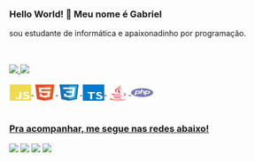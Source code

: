 ### Hello World! 👋 Meu nome é Gabriel
sou estudante de informática e apaixonadinho por programação.

<br>
<br>

 <div>
   <a href="https://github.com/BaagrieL">
   <img height="180em" src="https://github-readme-stats.vercel.app/api?username=BaagrieL&show_icons=true&theme=tokyonight&include_all_commits=true&count_private=true"/>
   <img height="180em" src="https://github-readme-stats.vercel.app/api/top-langs/?username=BaagrieL&layout=compact&langs_count=6&theme=tokyonight"/>
</div>
    
<div style="display: inline_block"><br>
  <img align="center" alt="Js" height="30" width="40" src="https://raw.githubusercontent.com/devicons/devicon/master/icons/javascript/javascript-plain.svg">
  <img align="center" alt="HTML" height="30" width="40" src="https://raw.githubusercontent.com/devicons/devicon/master/icons/html5/html5-original.svg">
  <img align="center" alt="CSS" height="30" width="40" src="https://raw.githubusercontent.com/devicons/devicon/master/icons/css3/css3-original.svg">
 <img align="center" alt="Ts" height="30" width="40" src="https://raw.githubusercontent.com/devicons/devicon/master/icons/typescript/typescript-plain.svg">
 <img align="center" alt="java" height="30" width="40" src="https://raw.githubusercontent.com/devicons/devicon/master/icons/java/java-plain.svg">
 <img align="center" alt="Php" height="30" width="40" src="https://raw.githubusercontent.com/devicons/devicon/master/icons/php/php-plain.svg">
</div>
 
<br>
 
### Pra acompanhar, me segue nas redes abaixo!
 
<div> 
  <a href="https://instagram.com/si.lly.boy" target="_blank"><img src="https://img.shields.io/badge/-Instagram-%23E4405F?style=for-the-badge&logo=instagram&logoColor=white" target="_blank"></a>
  <a href="https://discord.gg/" target="_blank"><img src="https://img.shields.io/badge/Discord-7289DA?style=for-the-badge&logo=discord&logoColor=white" target="_blank"></a> 
  <a href = "mailto:azev.gabriel001@gmail.com"><img src="https://img.shields.io/badge/-Gmail-%23333?style=for-the-badge&logo=gmail&logoColor=white" target="_blank"></a>
  <a href="https://www.linkedin.com/in/" target="_blank"><img src="https://img.shields.io/badge/-LinkedIn-%230077B5?style=for-the-badge&logo=linkedin&logoColor=white" target="_blank"></a>
</div>

